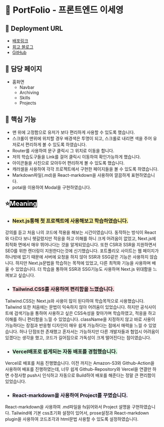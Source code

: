 # 🎥 PortFolio - 프론트엔드 이세영

## 🔗 Deployment URL

- [배포링크](https://portfolio-lsy.vercel.app/)
- [회고 블로그](https://velog.io/@lee2302/series/%ED%8F%AC%ED%8A%B8%ED%8F%B4%EB%A6%AC%EC%98%A4)
- [GitHub](https://github.com/LEE2302/portfolio-lsy)

## 📌 담당 페이지

- 홈화면
  - Navbar
  - Archiving
  - Skills
  - Projects

## 📌 핵심 기능

- 맨 위에 고정함으로 유저가 보다 편리하게 사용할 수 있도록 했습니다.
- 스크롤이 맨위에 위치할 경우 배경색은 투명이 되고, 스크롤로 내리면 색을 주어 유저로서 편리하게 볼 수 있도록 하였습니다.
- Router를 사용하여 문구 클릭시 그 위치로 이동을 합니다.
- 저의 학습도구들을 Link를 걸어 클릭시 이동하여 확인가능하게 했습니다.
- 아이콘들을 사진으로 모아두어 편리하게 볼 수 있도록 했습니다.
- 캐러셀을 사용하여 각각 프로젝트에서 구현한 페이지들을 볼 수 있도록 하였습니다.
- Markdown파일(.md)을 React-markdown을 사용하여 깔끔하게 표현하였습니다.
- potal을 이용하여 Modal을 구현하였습니다.

## ⭐️<span style="background-color:black; color: white">Meaning<span> 

- ### <span style="background-color:#fff5b1">Next.js통해 첫 프로젝트에 사용해보고 학습하였습니다.<span> 

강의를 듣고 처음 나의 코드에 적용을 해보는 시간이였습니다. 동작하는 방식이 React와 다르다 보니 헷갈렸지만 적응을 하고 이해를 하니 크게 어려움이 없었고, Next.js에 최적화 면에서 매우 뛰어나다는 것을 알게되었습니다. 또한 CSR과 SSR을 지원하면서 SEO를 위한 렌더링이 지원한다는것에 신기했습니다. 포트폴리오 사이트는 웹 페이지가 하나밖에 없기 때문에 서버에 요청을 하지 않아 SSR과 SSG같은 기능은 사용하지 않습니다. 하지만 Next.js문법을 학습하는 목적에 있었고, 다른 최적화 기능을 사용하며 배울 수 있었습니다. 더 학습을 통하여 SSR과 SSG기능도 사용하며 Next.js 위대함을 느껴보고 싶습니다.

- ### <span style='background-color:#ffdce0'>Tailwind.CSS를 사용하며 편리함을 느꼈습니다.</span>

Tailwind.CSS는 Next.js와 사용이 많이 된다하여 학습목적으로 사용했습니다. Tailwind 또한 처음에는 문법이 익숙하지 않아 어려움이 있었습니다. 하지만 공식사이트에 검색기능을 통하여 사용하고 싶은 CSS속성을 찾아가며 학습하였고, 적응을 하고 이해를 하니 편리함을 느낄 수 있었습니다. className을 지정하지 않고 바로 사용이 가능하다는 장점과 반응형 디자인이 매우 쉽게 가능하다는 점에서 매력을 느낄 수 있었습니다. 허나 단점또한 존재했고 혼자서는 가능하지만 다른 개발자들과 협업시 어려움이 있겠다는 생각을 했고, 코드가 길어짐으로 가독성이 크게 떨어진다는 점이였습니다.

- ### <span style='background-color:#dcffe4'>Vercel배포로 쉽게되는 자동 배포를 경험했습니다.</span>

Vercel로 배포를 처음 진행했습니다. 이전 까지는 Amazon-S3와 Github-Action을 사용하여 배포를 진행하였는데, 너무 쉽게 Github-Repository와 Vercel을 연결만 하면 수정사항 push시 인식하고 자동으로 Build하여 배포를 해준다는 정말 큰 편리함이 있었습니다.

- ### <span style='background-color:#f5f0ff'>React-markdown을 사용하여 Project를 꾸몄습니다.</span>

React-markdown을 사용하여 .md파일을 fs읽어와서 Project 설명을 구현하였습니다. Tailwind에 기본 css초기화 설정이 있어서, prose설정과 React-markdown plugin을 사용하여 코드조각과 html문법 사용할 수 있도록 설정하였습니다.
